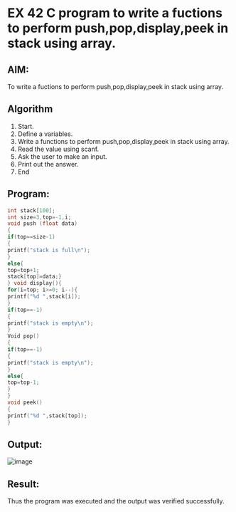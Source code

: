 # EX 42 C program to write a fuctions to perform push,pop,display,peek in stack using array.
## AIM:
To write a fuctions to perform push,pop,display,peek in stack using array.

## Algorithm
1. Start.
2. Define a variables.
3. Write a functions to perform push,pop,display,peek in stack using array.
4. Read the value using scanf.
5. Ask the user to make an input.
6. Print out the answer.
7. End


## Program:
```c
int stack[100];
int size=3,top=-1,i; 
void push (float data)
{
if(top==size-1)
{
printf("stack is full\n");
}
else{ 
top=top+1;
stack[top]=data;}
} void display(){
for(i=top; i>=0; i--){
printf("%d ",stack[i]);
}
if(top==-1)
{
printf("stack is empty\n");
}
Void pop()
{
if(top==-1)
{
printf("stack is empty\n");
}
else{
top=top-1;
}
}
void peek()
{
printf("%d ",stack[top]);
}

```

## Output:
![image](https://github.com/user-attachments/assets/05edc406-b3fa-4087-bc1c-d2101aad3aab)



## Result:
Thus the program was executed and the output was verified successfully.
